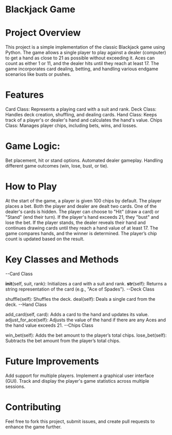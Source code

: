 # Blackjack Game
# Project Overview
This project is a simple implementation of the classic Blackjack game using Python. The game allows a single player to play against a dealer (computer) to get a hand as close to 21 as possible without exceeding it. Aces can count as either 1 or 11, and the dealer hits until they reach at least 17. The game incorporates card dealing, betting, and handling various endgame scenarios like busts or pushes.

# Features
Card Class: Represents a playing card with a suit and rank.
Deck Class: Handles deck creation, shuffling, and dealing cards.
Hand Class: Keeps track of a player's or dealer's hand and calculates the hand's value.
Chips Class: Manages player chips, including bets, wins, and losses.
# Game Logic:
Bet placement, hit or stand options.
Automated dealer gameplay.
Handling different game outcomes (win, lose, bust, or tie).
# How to Play
At the start of the game, a player is given 100 chips by default.
The player places a bet.
Both the player and dealer are dealt two cards.
One of the dealer's cards is hidden.
The player can choose to "Hit" (draw a card) or "Stand" (end their turn).
If the player's hand exceeds 21, they "bust" and lose the bet.
If the player stands, the dealer reveals their hand and continues drawing cards until they reach a hand value of at least 17.
The game compares hands, and the winner is determined.
The player’s chip count is updated based on the result.
# Key Classes and Methods
--Card Class

__init__(self, suit, rank): Initializes a card with a suit and rank.
__str__(self): Returns a string representation of the card (e.g., "Ace of Spades").
--Deck Class

shuffle(self): Shuffles the deck.
deal(self): Deals a single card from the deck.
--Hand Class

add_card(self, card): Adds a card to the hand and updates its value.
adjust_for_ace(self): Adjusts the value of the hand if there are any Aces and the hand value exceeds 21.
--Chips Class

win_bet(self): Adds the bet amount to the player’s total chips.
lose_bet(self): Subtracts the bet amount from the player’s total chips.

# Future Improvements
Add support for multiple players.
Implement a graphical user interface (GUI).
Track and display the player's game statistics across multiple sessions.
# Contributing
Feel free to fork this project, submit issues, and create pull requests to enhance the game further.
